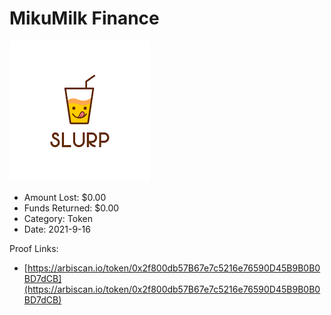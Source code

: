 # MikuMilk Finance
![MikuMilk Finance](/rektimages/MikuMilk-Finance.png)
- Amount Lost: $0.00
- Funds Returned: $0.00
- Category: Token
- Date: 2021-9-16



Proof Links:
- [https://arbiscan.io/token/0x2f800db57B67e7c5216e76590D45B9B0B0BD7dCB](https://arbiscan.io/token/0x2f800db57B67e7c5216e76590D45B9B0B0BD7dCB)


